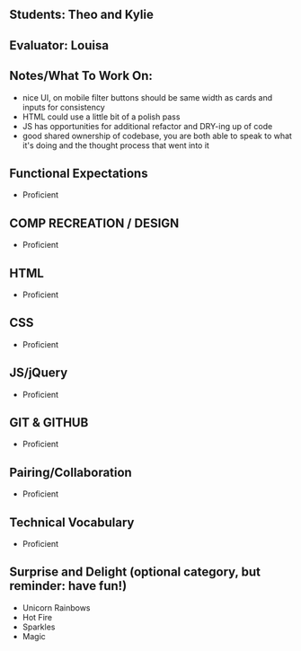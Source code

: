 ## Students: Theo and Kylie
## Evaluator: Louisa
## Notes/What To Work On:

- nice UI, on mobile filter buttons should be same width as cards and inputs for consistency
- HTML could use a little bit of a polish pass
- JS has opportunities for additional refactor and DRY-ing up of code
- good shared ownership of codebase, you are both able to speak to what it's doing and the thought process that went into it

## Functional Expectations

* Proficient

## COMP RECREATION / DESIGN

* Proficient

## HTML

* Proficient


## CSS

* Proficient


## JS/jQuery

* Proficient


## GIT & GITHUB

* Proficient


## Pairing/Collaboration

* Proficient


## Technical Vocabulary

* Proficient

## Surprise and Delight (optional category, but reminder: have fun!)

* Unicorn Rainbows  
* Hot Fire  
* Sparkles  
* Magic
